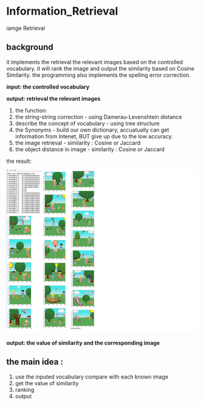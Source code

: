 # Information_Retrieval
iamge Retrieval

## background

it implements the retrieval the relevant images based on the controlled vocabulary. it will rank the image and output the similarity based on Cosine Similarity. the programming also implements the spelling error correction. 

**input: the controlled vocabulary**

**output: retrieval the relevant images**

1. the function:
2. the string-string correction                        - using Damerau-Levenshtein distance
3. describe the concept of vocabulary                  - using tree structure
4. the Synonyms                                        - build our own dictionary, accuatually can get information from Intenet, BUT give                                                           up due to the low accuracy.
5. the image retrieval                                    - similarity : Cosine or Jaccard
6. the object distance in image                           - similarity : Cosine or Jaccard

the result:

![alt text](https://github.com/kangqiwang/Information_Retrieval/blob/master/Untitled.png)

**output: the value of similarity and the corresponding image**

## the main idea :
1. use the inputed vocabulary compare with each known image
2. get the value of similarity
3. ranking
4. output
